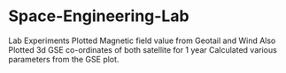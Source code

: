 # Space-Engineering-Lab
Lab Experiments
Plotted Magnetic field value from Geotail and Wind
Also Plotted 3d  GSE co-ordinates of both satellite for 1 year
Calculated various parameters from the GSE plot.
